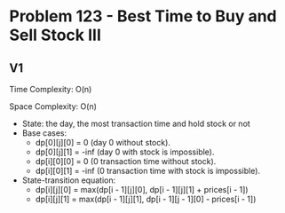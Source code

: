 # Problem 123 - Best Time to Buy and Sell Stock III

## V1

Time Complexity: O(n)

Space Complexity: O(n)

- State: the day, the most transaction time and hold stock or not
- Base cases:
    - dp[0][j][0] = 0 (day 0 without stock).
    - dp[0][j][1] = -inf (day 0 with stock is impossible).
    - dp[i][0][0] = 0 (0 transaction time without stock).
    - dp[i][0][1] = -inf (0 transaction time with stock is impossible).
- State-transition equation:
    - dp[i][j][0] = max(dp[i - 1][j][0], dp[i - 1][j][1] + prices[i - 1])
    - dp[i][j][1] = max(dp[i - 1][j][1], dp[i - 1][j - 1][0] - prices[i - 1])
